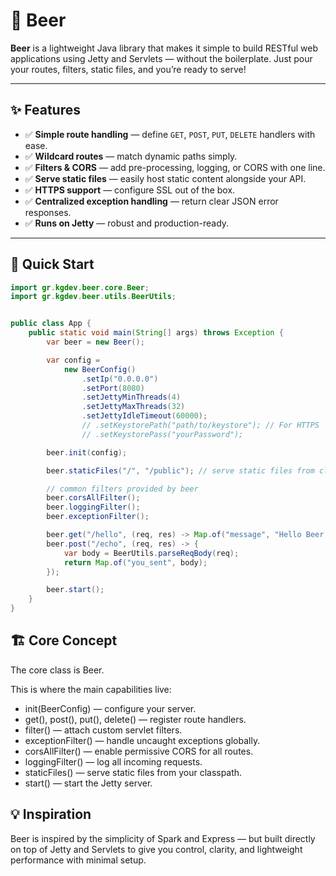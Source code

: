 # 🍺 Beer

**Beer** is a lightweight Java library that makes it simple to build RESTful web applications using Jetty and Servlets — without the boilerplate. Just pour your routes, filters, static files, and you’re ready to serve!

---

## ✨ Features

- ✅ **Simple route handling** — define `GET`, `POST`, `PUT`, `DELETE` handlers with ease.
- ✅ **Wildcard routes** — match dynamic paths simply.
- ✅ **Filters & CORS** — add pre-processing, logging, or CORS with one line.
- ✅ **Serve static files** — easily host static content alongside your API.
- ✅ **HTTPS support** — configure SSL out of the box.
- ✅ **Centralized exception handling** — return clear JSON error responses.
- ✅ **Runs on Jetty** — robust and production-ready.

---

## 🚀 Quick Start

```java
import gr.kgdev.beer.core.Beer;
import gr.kgdev.beer.utils.BeerUtils;


public class App {
    public static void main(String[] args) throws Exception {
        var beer = new Beer();

        var config = 
            new BeerConfig()
                .setIp("0.0.0.0")
                .setPort(8080)
                .setJettyMinThreads(4)
				.setJettyMaxThreads(32)
				.setJettyIdleTimeout(60000);
                // .setKeystorePath("path/to/keystore"); // For HTTPS
                // .setKeystorePass("yourPassword");

        beer.init(config);

        beer.staticFiles("/", "/public"); // serve static files from classpath /public

        // common filters provided by beer
        beer.corsAllFilter();
        beer.loggingFilter();
        beer.exceptionFilter();

        beer.get("/hello", (req, res) -> Map.of("message", "Hello Beer!"));
        beer.post("/echo", (req, res) -> {
            var body = BeerUtils.parseReqBody(req);
            return Map.of("you_sent", body);
        });

        beer.start();
    }
}
```

## 🏗️ Core Concept

The core class is Beer.

This is where the main capabilities live:

- init(BeerConfig) — configure your server.
- get(), post(), put(), delete() — register route handlers.
- filter() — attach custom servlet filters.
- exceptionFilter() — handle uncaught exceptions globally.
- corsAllFilter() — enable permissive CORS for all routes.
- loggingFilter() — log all incoming requests.
- staticFiles() — serve static files from your classpath.
- start() — start the Jetty server.

## 💡 Inspiration
Beer is inspired by the simplicity of Spark and Express — but built directly on top of Jetty and Servlets to give you control, clarity, and lightweight performance with minimal setup.
